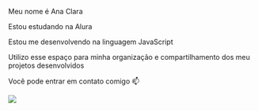 Meu nome é Ana Clara

Estou estudando na Alura

Estou me desenvolvendo na linguagem JavaScript

Utilizo esse espaço para minha organização e compartilhamento dos meu projetos desenvolvidos

Você pode entrar em contato comigo 📫

![](https://media1.tenor.com/m/UeHbhdVQHgQAAAAC/looney-tunes-daffy-duck.gif)

